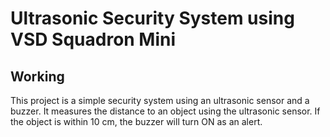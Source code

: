 # Ultrasonic Security System using VSD Squadron Mini


## Working
This project is a simple security system using an ultrasonic sensor and a buzzer. It measures the distance to an object using the ultrasonic sensor. If the object is within 10 cm, the buzzer will turn ON as an alert.


